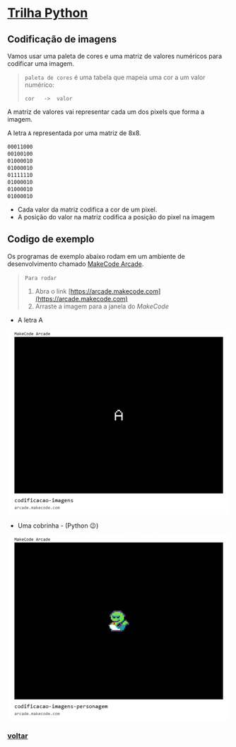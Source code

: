 # [Trilha Python](index.md)

## Codificação de imagens

Vamos usar uma paleta de cores e uma matriz de valores numéricos para codificar uma imagem.

 > `paleta de cores` é uma tabela que mapeia uma cor a um valor numérico:
 >
 > ```
 > cor   ->  valor
 > ```

A matriz de valores vai representar cada um dos pixels que forma a imagem.

A letra `A` representada por uma matriz de 8x8.
```
00011000
00100100
01000010
01000010
01111110
01000010
01000010
01000010
```

- Cada valor da matriz codifica a cor de um pixel.
- A posição do valor na matriz codifica a posição do pixel na imagem

## Codigo de exemplo

Os programas de exemplo abaixo rodam em um ambiente de desenvolvimento chamado [MakeCode Arcade](https://arcade.makecode.com).

> `Para rodar`
>
> 1. Abra o link [https://arcade.makecode.com](https://arcade.makecode.com)
> 1. Arraste a imagem para a janela do *MakeCode*



- A letra A

![Codificação de imagens](img/arcade-codificacao-imagens.png)

- Uma cobrinha - (Python 😉)

![Cobrinha](img/arcade-codificacao-imagens-personagem.png)

### [voltar](index.md)